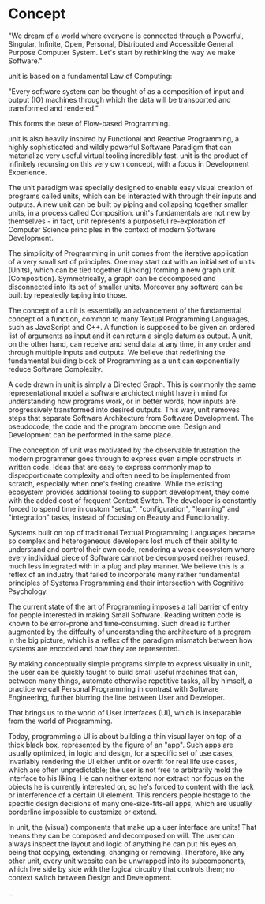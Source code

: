 # Concept

"We dream of a world where everyone is connected through a Powerful, Singular, Infinite, Open, Personal, Distributed and Accessible General Purpose Computer System. Let's start by rethinking the way we make Software."

unit is based on a fundamental Law of Computing:

"Every software system can be thought of as a composition of input and output (IO) machines through which the data will be transported and transformed and rendered."

This forms the base of Flow-based Programming.

unit is also heavily inspired by Functional and Reactive Programming, a highly sophisticated and wildly powerful Software Paradigm that can materialize very useful virtual tooling incredibly fast. unit is the product of infinitely recursing on this very own concept, with a focus in Development Experience.

The unit paradigm was specially designed to enable easy visual creation of programs called units, which can be interacted with through their inputs and outputs. A new unit can be built by piping and collapsing together smaller units, in a process called Composition. unit's fundamentals are not new by themselves - in fact, unit represents a purposeful re-exploration of Computer Science principles in the context of modern Software Development.

The simplicity of Programming in unit comes from the iterative application of a very small set of principles. One may start out with an initial set of units (Units), which can be tied together (Linking) forming a new graph unit (Composition). Symmetrically, a graph can be decomposed and disconnected into its set of smaller units. Moreover any software can be built by repeatedly taping into those.

The concept of a unit is essentially an advancement of the fundamental concept of a function, common to many Textual Programming Languages, such as JavaScript and C++. A function is supposed to be given an ordered list of arguments as input and it can return a single datum as output. A unit, on the other hand, can receive and send data at any time, in any order and through multiple inputs and outputs. We believe that redefining the fundamental building block of Programming as a unit can exponentially reduce Software Complexity.

A code drawn in unit is simply a Directed Graph. This is commonly the same representational model a software archictect might have in mind for understanding how programs work, or in better words, how inputs are progressively transformed into desired outputs. This way, unit removes steps that separate Software Architecture from Software Development. The pseudocode, the code and the program become one. Design and Development can be performed in the same place.

The conception of unit was motivated by the observable frustration the modern programmer goes through to express even simple constructs in written code. Ideas that are easy to express commonly map to disproportionate complexity and often need to be implemented from scratch, especially when one's feeling creative. While the existing ecosystem provides additional tooling to support development, they come with the added cost of frequent Context Switch. The developer is constantly forced to spend time in custom "setup", "configuration", "learning" and "integration" tasks, instead of focusing on Beauty and Functionality.

Systems built on top of traditional Textual Programming Languages became so complex and heterogeneous developers lost much of their ability to understand and control their own code, rendering a weak ecosystem where every individual piece of Software cannot be decomposed neither reused, much less integrated with in a plug and play manner. We believe this is a reflex of an industry that failed to incorporate many rather fundamental principles of Systems Programming and their intersection with Cognitive Psychology.

The current state of the art of Programming imposes a tall barrier of entry for people interested in making Small Software. Reading written code is known to be error-prone and time-consuming. Such dread is further augmented by the diffculty of understanding the architecture of a program in the big picture, which is a reflex of the paradigm mismatch between how systems are encoded and how they are represented.

By making conceptually simple programs simple to express visually in unit, the user can be quickly taught to build small useful machines that can, between many things, automate otherwise repetitive tasks, all by himself, a practice we call Personal Programming in contrast with Software Engineering, further blurring the line between User and Developer.

That brings us to the world of User Interfaces (UI), which is inseparable from the world of Programming.

Today, programming a UI is about building a thin visual layer on top of a thick black box, represented by the figure of an "app". Such apps are usually optimized, in logic and design, for a specific set of use cases, invariably rendering the UI either unfit or overfit for real life use cases, which are often unpredictable; the user is not free to arbitrarily mold the interface to his liking. He can neither extend nor extract nor focus on the objects he is currently interested on, so he's forced to content with the lack or interference of a certain UI element. This renders people hostage to the specific design decisions of many one-size-fits-all apps, which are usually borderline impossible to customize or extend.

In unit, the (visual) components that make up a user interface are units! That means they can be composed and decomposed on will. The user can always inspect the layout and logic of anything he can put his eyes on, being that copying, extending, changing or removing. Therefore, like any other unit, every unit website can be unwrapped into its subcomponents, which live side by side with the logical circuitry that controls them; no context switch between Design and Development.

...
